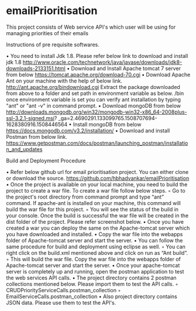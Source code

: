 # emailPrioritisation
This project consists of Web service API's which user will be using for managing priorities of their emails

Instructions of pre requisite softwares.

• You need to install Jdk 1.8. Please refer below link to download and install jdk 1.8
http://www.oracle.com/technetwork/java/javase/downloads/jdk8-downloads-2133151.html
• Download and Install Apache tomcat 7 server from below
https://tomcat.apache.org/download-70.cgi
• Download Apache Ant on your machine with the help of below link.
http://ant.apache.org/bindownload.cgi
Extract the package downloaded from above to a folder and set path in environment variable as below.
<path-up-to-ant-install-directory>/bin
once environment variable is set you can verify ant installation by typing "ant" or "ant -v" in command
prompt.
• Download mongoDB from below
http://downloads.mongodb.org/win32/mongodb-win32-x86_64-2008plus-ssl-3.2.1-signed.msi?
_ga=2.4690291.133099765.1508707694-1628380916.1508446564
• Install mongoDB from below
https://docs.mongodb.com/v3.2/installation/
• Download and install Postman from below link.
https://www.getpostman.com/docs/postman/launching_postman/installation_and_updates

Build and Deployment Procedure

• Refer below github url for email prioritisation project. You can either clone or download the source.
https://github.com/hbhadvankar/emailPrioritisation
• Once the project is available on your local machine, you need to build the project to create a war file. To
create a war file follow below steps.
◦ Go to the project's root directory from command prompt and type “ant” command. If apache-ant is
installed on your machine, this command will build the war file for this project.
◦ You will see the status of the build in your console. Once the build is successful the war file will be
created in the dist folder of the project. Please refer screenshot below.
• Once you have created a war you can deploy the same on the Apache-tomcat server which you have
downloaded and installed.
• Copy the war file into the webapps folder of Apache-tomcat server and start the server.
• You can follow the same procedure for build and deployment using eclipse as well.
◦ You can right click on the build.xml mentioned above and click on run as “Ant build”.
◦ This will build the war file. Copy the war file into the webapps folder of Apache-tomcat server and
start the server.
• Once your apache-tomcat server is completely up and running, open the postman application to test the
web services API calls.
• The project directory contains 2 postman collections mentioned below. Please import them to test the API
calls.
◦ CRUDPriorityServiceCalls.postman_collection
◦ EmailServiceCalls.postman_collection
• Also project directory contains JSON data. Please use them to test the API's.
